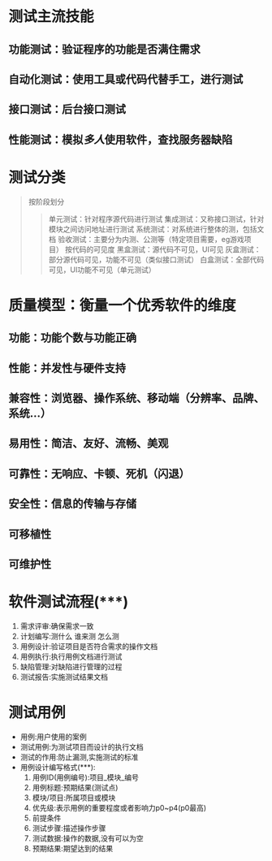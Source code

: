 # 测试主流技能
## 功能测试：验证程序的功能是否满住**需求**
## 自动化测试：使用**工具**或**代码**代替手工，进行测试
## 接口测试：后台接口测试
## 性能测试：模拟*多人*使用软件，查找服务器缺陷

# 测试分类
> 按阶段划分
>> 单元测试：针对程序源代码进行测试
>> 集成测试：又称接口测试，针对模块之间访问地址进行测试
>> 系统测试：对系统进行整体的测，包括文档
>> 验收测试：主要分为内测、公测等（特定项目需要，eg游戏项目）
> 按代码的可见度
>> 黑盒测试：源代码不可见，UI可见
>> 灰盒测试：部分源代码可见，功能不可见（类似接口测试）
>> 白盒测试：全部代码可见，UI功能不可见（单元测试）

# 质量模型：衡量一个优秀软件的维度
## 功能：功能个数与功能正确
## 性能：并发性与硬件支持
## 兼容性：浏览器、操作系统、移动端（分辨率、品牌、系统...）
## 易用性：简洁、友好、流畅、美观
## 可靠性：无响应、卡顿、死机（闪退）
## 安全性：信息的传输与存储
## 可移植性
## 可维护性

# 软件测试流程(***)
1. 需求评审:确保需求一致
2. 计划编写:测什么 谁来测 怎么测
3. 用例设计:验证项目是否符合需求的操作文档
4. 用例执行:执行用例文档进行测试
5. 缺陷管理:对缺陷进行管理的过程
6. 测试报告:实施测试结果文档

# 测试用例
* 用例:用户使用的案例
* 测试用例:为测试项目而设计的执行文档
* 测试的作用:防止漏测,实施测试的标准
* 用例设计编写格式(***):
  1. 用例ID(用例编号):项目_模块_编号
  2. 用例标题:预期结果(测试点)
  3. 模块/项目:所属项目或模块
  4. 优先级:表示用例的重要程度或者影响力p0~p4(p0最高)
  5. 前提条件
  6. 测试步骤:描述操作步骤
  7. 测试数据:操作的数据,没有可以为空
  8. 预期结果:期望达到的结果

